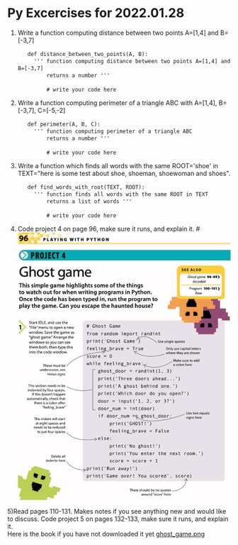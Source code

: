 # Py Excercises for 2022.01.28

1) Write a function computing distance between two points A=[1,4] and B=[-3,7]

          def distance_between_two_points(A, B):
            ''' function computing distance between two points A=[1,4] and B=[-3,7]
                returns a number '''
                
                # write your code here
                
                
 
2) Write a function computing perimeter of a triangle ABC with  A=[1,4], B=[-3,7], C=[-5,-2]

          def perimeter(A, B, C):
            ''' function computing perimeter of a triangle ABC
                returns a number '''
                
                # write your code here
                
                
 
3) Write a function which finds all words with the same ROOT='shoe' in TEXT="here is some test about shoe, shoeman, shoewoman and shoes".

          def find_words_with_root(TEXT, ROOT):
            ''' function finds all words with the same ROOT in TEXT
                returns a list of words '''
                
                # write your code here
                
                
4) Code project 4 on page 96, make sure it runs, and explain it.  #![ghost_game.png](ghost_game.png)

5)Read pages 110-131. Makes notes if you see anything new and would like to discuss.
Code project 5 on pages 132-133, make sure it runs, and explain it.   
Here is the book if you have not downloaded it yet [ghost_game.png](ghost_game.png)
    
